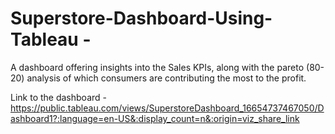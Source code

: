# Superstore-Dashboard-Using-Tableau -

A dashboard offering insights into the Sales KPIs, along with the pareto (80-20) analysis of which consumers are contributing the most to the profit.

Link to the dashboard - https://public.tableau.com/views/SuperstoreDashboard_16654737467050/Dashboard1?:language=en-US&:display_count=n&:origin=viz_share_link
